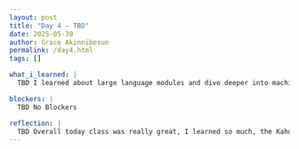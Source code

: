 ```yaml
---
layout: post
title: "Day 4 – TBD"
date: 2025-05-30
author: Grace Akinnibosun
permalink: /day4.html
tags: []

what_i_learned: |
  TBD I learned about large language modules and dive deeper into machine learning. I also leanredx about diffrrent AI generator. As well as how to use elfie. In additon to this I learned how to genrate music and chats. CLyde went over beginner levek AI topics, and how to solve basic math equations and true or false statements. We also worked as a group then as a class to determine if the pictures being presented is AI generated or not.

blockers: |
  TBD No Blockers

reflection: |
  TBD Overall today class was really great, I learned so much, the Kahoot was very informative and engaging. I loved the last activity we ddi as a group where we determined if the picture is AI generated or a real image.In my group Python 101 we started to discuss advanced Python topics, and I feel like I am getting the hang if it, although it will take a bit more practice. 
---
```

